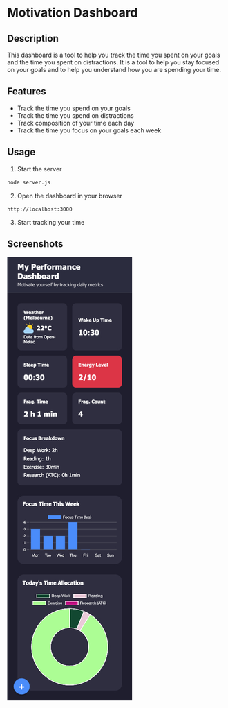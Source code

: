 # Motivation Dashboard

## Description
This dashboard is a tool to help you track the time you spent on your goals and the time you spent on distractions. It is a tool to help you stay focused on your goals and to help you understand how you are spending your time.

## Features
- Track the time you spend on your goals
- Track the time you spend on distractions
- Track composition of your time each day
- Track the time you focus on your goals each week

## Usage
1. Start the server
```bash
node server.js
```
2. Open the dashboard in your browser
```
http://localhost:3000
```
3. Start tracking your time

## Screenshots
![Dashboard](./screenshots/dashboard.jpg)
